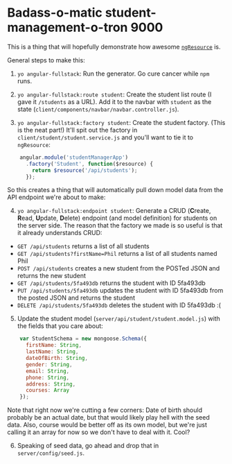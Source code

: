 Badass-o-matic student-management-o-tron 9000
===

This is a thing that will hopefully demonstrate how awesome
[`ngResource`](https://docs.angularjs.org/api/ngResource) is.

General steps to make this:

1. `yo angular-fullstack`: Run the generator. Go cure cancer while `npm` runs.

2. `yo angular-fullstack:route student`: Create the student list route (I gave
it `/students` as a URL). Add it to the navbar with `student` as the state
(`client/components/navbar/navbar.controller.js`).

3. `yo angular-fullstack:factory student`: Create the student factory. (This is
the neat part!) It'll spit out the factory in `client/student/student.service.js`
and you'll want to tie it to `ngResource`:
```javascript
    angular.module('studentManagerApp')
      .factory('Student', function($resource) {
        return $resource('/api/students');
      });
```
So this creates a thing that will automatically pull down model data from the
API endpoint we're about to make:

4. `yo angular-fullstack:endpoint student`: Generate a CRUD (**C**reate,
**R**ead, **U**pdate, **D**elete) endpoint (and model definition) for students
on the server side. The reason that the factory we made is so useful is that it
already understands CRUD:
  - `GET /api/students` returns a list of all students
  - `GET /api/students?firstName=Phil` returns a list of all students named Phil
  - `POST /api/students` creates a new student from the POSTed JSON and returns
    the new student
  - `GET /api/students/5fa493db` returns the student with ID 5fa493db
  - `PUT /api/students/5fa493db` updates the student with ID 5fa493db from the
    posted JSON and returns the student
  - `DELETE /api/students/5fa493db` deletes the student with ID 5fa493db :(

5. Update the student model (`server/api/student/student.model.js`) with the
fields that you care about:
```javascript
    var StudentSchema = new mongoose.Schema({
      firstName: String,
      lastName: String,
      dateOfBirth: String,
      gender: String,
      email: String,
      phone: String,
      address: String,
      courses: Array
    });
```
Note that right now we're cutting a few corners: Date of birth should probably
be an actual date, but that would likely play hell with the seed data. Also,
course would be better off as its own model, but we're just calling it an array
for now so we don't have to deal with it. Cool?

6. Speaking of seed data, go ahead and drop that in `server/config/seed.js`.

